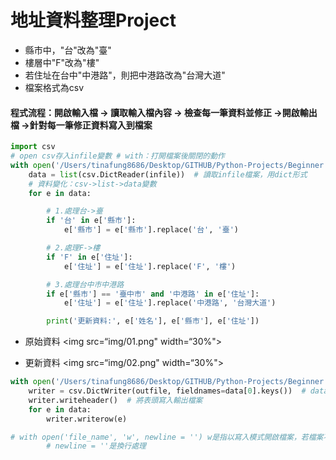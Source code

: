 # 地址資料整理Project

- 縣市中，"台"改為"臺"
- 樓層中"F"改為"樓"
- 若住址在台中"中港路"，則把中港路改為"台灣大道"
- 檔案格式為csv

#### 程式流程：開啟輸入檔 -> 讀取輸入檔內容 -> 檢查每一筆資料並修正 ->開啟輸出檔 ->針對每一筆修正資料寫入到檔案

```python
import csv
# open csv存入infile變數 # with：打開檔案後關閉的動作
with open('/Users/tinafung8686/Desktop/GITHUB/Python-Projects/Beginner Projects/Address/地址資料.csv', encoding='cp950') as infile:
    data = list(csv.DictReader(infile))  # 讀取infile檔案，用dict形式
    # 資料變化：csv->list->data變數
    for e in data:

        # 1.處理台->臺
        if '台' in e['縣市']:
            e['縣市'] = e['縣市'].replace('台', '臺')

        # 2.處理F->樓
        if 'F' in e['住址']:
            e['住址'] = e['住址'].replace('F', '樓')

        # 3.處理台中市中港路
        if e['縣市'] == '臺中市' and '中港路' in e['住址']:
            e['住址'] = e['住址'].replace('中港路', '台灣大道')

        print('更新資料:', e['姓名'], e['縣市'], e['住址'])
```
- 原始資料
<img src=“img/01.png" width=“30%">

- 更新資料
<img src=“img/02.png" width=“30%">


```python
with open('/Users/tinafung8686/Desktop/GITHUB/Python-Projects/Beginner Projects/Address/新地址資料.csv', 'w', newline='', encoding='cp950') as outfile:
    writer = csv.DictWriter(outfile, fieldnames=data[0].keys())  # data[0]也就是標頭，keys是鍵值
    writer.writeheader()  # 將表頭寫入輸出檔案
    for e in data:
        writer.writerow(e)

# with open('file_name', 'w', newline = '') w是指以寫入模式開啟檔案，若檔案不存在則創建，若存在則覆蓋內容
        # newline = ''是換行處理

```
